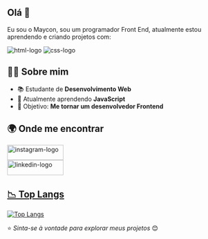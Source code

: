 ## Olá 👋

Eu sou o Maycon, sou um programador Front End, atualmente estou aprendendo e criando projetos com:


<img src="https://img.shields.io/badge/HTML5-E34F26?style=for-the-badge&logo=html5&logoColor=white" alt="html-logo" />
<img src="https://img.shields.io/badge/CSS3-1572B6?style=for-the-badge&logo=css3&logoColor=white" alt="css-logo" />


## 🧑‍💻 Sobre mim

- 📚 Estudante de **Desenvolvimento Web**
- 🌱 Atualmente aprendendo **JavaScript**
- 🎯 Objetivo: **Me tornar um desenvolvedor Frontend**

## 🌍 Onde me encontrar
<a href="https://www.instagram.com/omayconcezar/"><img width="130px" height="35px" src="https://img.shields.io/badge/Instagram-E4405F?style=for-the-badge&logo=instagram&logoColor=white" alt="instagram-logo"/>
<br>
<a href="www.linkedin.com/in/maycon-cezar"><img width="130px" height="35px" src="https://img.shields.io/badge/LinkedIn-0077B5?style=for-the-badge&logo=linkedin&logoColor=white" alt="linkedin-logo"/>

## :chart_with_downwards_trend:  Top Langs
[![Top Langs](https://github-readme-stats.vercel.app/api/top-langs/?username=Mayconcezar7&layout=donut)](https://github.com/anuraghazra/github-readme-stats)


⭐️ _Sinta-se à vontade para explorar meus projetos_ 😊
